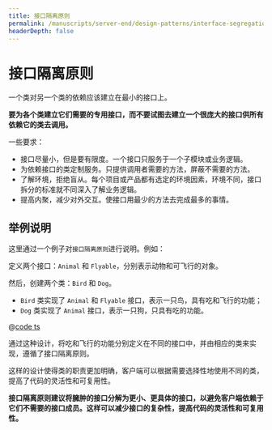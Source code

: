 ```yaml
---
title: 接口隔离原则
permalink: /manuscripts/server-end/design-patterns/interface-segregation-principle.html
headerDepth: false
---
```


# 接口隔离原则

一个类对另一个类的依赖应该建立在最小的接口上。

**要为各个类建立它们需要的专用接口，而不要试图去建立一个很庞大的接口供所有依赖它的类去调用。**

一些要求：

- 接口尽量小，但是要有限度。一个接口只服务于一个子模块或业务逻辑。
- 为依赖接口的类定制服务。只提供调用者需要的方法，屏蔽不需要的方法。
- 了解环境，拒绝盲从。每个项目或产品都有选定的环境因素，环境不同，接口拆分的标准就不同深入了解业务逻辑。
- 提高内聚，减少对外交互。使接口用最少的方法去完成最多的事情。

## 举例说明

这里通过一个例子对`接口隔离原则`进行说明。例如：

定义两个接口：`Animal` 和 `Flyable`，分别表示动物和可飞行的对象。

然后，创建两个类：`Bird` 和 `Dog`。

- `Bird` 类实现了 `Animal` 和 `Flyable` 接口，表示一只鸟，具有吃和飞行的功能；
- `Dog` 类实现了 `Animal` 接口，表示一只狗，只具有吃的功能。

@[code ts](@code/design-patterns/isp-demo.ts)

通过这种设计，将吃和飞行的功能分别定义在不同的接口中，并由相应的类来实现，遵循了接口隔离原则。

这样的设计使得类的职责更加明确，客户端可以根据需要选择性地使用不同的类，提高了代码的灵活性和可复用性。

**接口隔离原则建议将臃肿的接口分解为更小、更具体的接口，以避免客户端依赖于它们不需要的接口成员。这样可以减少接口的复杂性，提高代码的灵活性和可复用性。**
